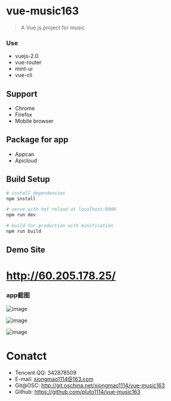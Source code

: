 # vue-music163

> A Vue.js project for music
### Use
* vuejs-2.0
* vue-router
* mint-ui
* vue-cli

## Support
* Chrome
* Firefox
* Mobile browser

## Package for app
* Appcan
* Apicloud


## Build Setup

``` bash
# install dependencies
npm install

# serve with hot reload at localhost:8080
npm run dev

# build for production with minification
npm run build
```
## Demo Site

# http://60.205.178.25/



### app截图
![image](http://7xiakq.com1.z0.glb.clouddn.com/vue-music163/images/show01.png)

![image](http://7xiakq.com1.z0.glb.clouddn.com/vue-music163/images/show02.png)

![image](http://7xiakq.com1.z0.glb.clouddn.com/vue-music163/images/show03.png)

# Conatct

- Tencent QQ: 342878509
- E-mail: xiongmao1114@163.com
- Git@OSC: http://git.oschina.net/xiongmao1114/vue-music163
- Github: https://github.com/pluto1114/vue-music163

